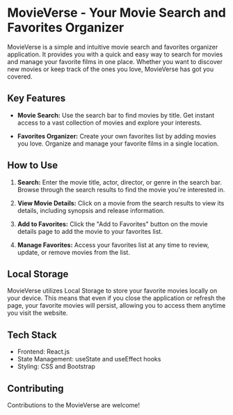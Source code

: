# MovieVerse - Your Movie Search and Favorites Organizer

MovieVerse is a simple and intuitive movie search and favorites organizer application. It provides you with a quick and easy way to search for movies and manage your favorite films in one place. Whether you want to discover new movies or keep track of the ones you love, MovieVerse has got you covered.

## Key Features

- **Movie Search:** Use the search bar to find movies by title. Get instant access to a vast collection of movies and explore your interests.

- **Favorites Organizer:** Create your own favorites list by adding movies you love. Organize and manage your favorite films in a single location.

## How to Use

1. **Search:** Enter the movie title, actor, director, or genre in the search bar. Browse through the search results to find the movie you're interested in.

2. **View Movie Details:** Click on a movie from the search results to view its details, including synopsis and release information.

3. **Add to Favorites:** Click the "Add to Favorites" button on the movie details page to add the movie to your favorites list.

4. **Manage Favorites:** Access your favorites list at any time to review, update, or remove movies from the list.

## Local Storage

MovieVerse utilizes Local Storage to store your favorite movies locally on your device. This means that even if you close the application or refresh the page, your favorite movies will persist, allowing you to access them anytime you visit the website.

## Tech Stack

- Frontend: React.js
- State Management: useState and useEffect hooks
- Styling: CSS and Bootstrap

## Contributing

Contributions to the MovieVerse are welcome!
